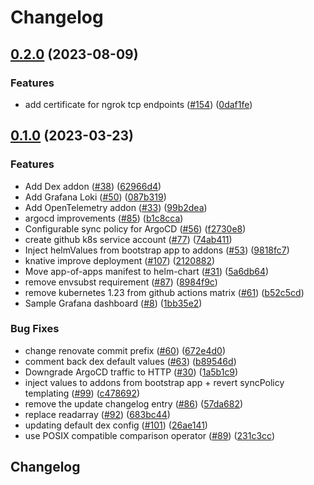 # Changelog

## [0.2.0](https://github.com/nearform/k8s-kurated-addons/compare/v0.1.0...v0.2.0) (2023-08-09)


### Features

* add certificate for ngrok tcp endpoints ([#154](https://github.com/nearform/k8s-kurated-addons/issues/154)) ([0daf1fe](https://github.com/nearform/k8s-kurated-addons/commit/0daf1fe9df5095decbf76533d2382a1f2e616509))

## [0.1.0](https://github.com/nearform/k8s-kurated-addons/compare/v0.0.1...v0.1.0) (2023-03-23)


### Features

* Add Dex addon ([#38](https://github.com/nearform/k8s-kurated-addons/issues/38)) ([62966d4](https://github.com/nearform/k8s-kurated-addons/commit/62966d410f7d119e24ef6e012ffd1f85f4974126))
* Add Grafana Loki ([#50](https://github.com/nearform/k8s-kurated-addons/issues/50)) ([087b319](https://github.com/nearform/k8s-kurated-addons/commit/087b3195d9d24f23844716f25ecb572b7b501d90))
* Add OpenTelemetry addon ([#33](https://github.com/nearform/k8s-kurated-addons/issues/33)) ([99b2dea](https://github.com/nearform/k8s-kurated-addons/commit/99b2dea139cf377855e32feb82d4defd809b7988))
* argocd improvements ([#85](https://github.com/nearform/k8s-kurated-addons/issues/85)) ([b1c8cca](https://github.com/nearform/k8s-kurated-addons/commit/b1c8ccaa43da5bbc73a1f05cbbebee940ce2b77f))
* Configurable sync policy for ArgoCD ([#56](https://github.com/nearform/k8s-kurated-addons/issues/56)) ([f2730e8](https://github.com/nearform/k8s-kurated-addons/commit/f2730e8d2c1387374146d2f695e18eba3efd2b8f))
* create github k8s service account ([#77](https://github.com/nearform/k8s-kurated-addons/issues/77)) ([74ab411](https://github.com/nearform/k8s-kurated-addons/commit/74ab411d5872df076a8ea33fad15e75e20b61180))
* Inject helmValues from bootstrap app to addons ([#53](https://github.com/nearform/k8s-kurated-addons/issues/53)) ([9818fc7](https://github.com/nearform/k8s-kurated-addons/commit/9818fc7eb760b5c7e4a8d4ddcd5aa1a4107fe2bb))
* knative improve deployment ([#107](https://github.com/nearform/k8s-kurated-addons/issues/107)) ([2120882](https://github.com/nearform/k8s-kurated-addons/commit/212088215d1e7651bd8cf12a98921f05ecd1b848))
* Move app-of-apps manifest to helm-chart ([#31](https://github.com/nearform/k8s-kurated-addons/issues/31)) ([5a6db64](https://github.com/nearform/k8s-kurated-addons/commit/5a6db64a5bbf6d9d88086d6d4c3eddb0df278445))
* remove envsubst requirement ([#87](https://github.com/nearform/k8s-kurated-addons/issues/87)) ([8984f9c](https://github.com/nearform/k8s-kurated-addons/commit/8984f9c4b8e2fb6cbe7ada8feb3624ece9141dd1))
* remove kubernetes 1.23 from github actions matrix ([#61](https://github.com/nearform/k8s-kurated-addons/issues/61)) ([b52c5cd](https://github.com/nearform/k8s-kurated-addons/commit/b52c5cde1dfce35c1948a80133474def6c12fb54))
* Sample Grafana dashboard ([#8](https://github.com/nearform/k8s-kurated-addons/issues/8)) ([1bb35e2](https://github.com/nearform/k8s-kurated-addons/commit/1bb35e20744da739dc36b383688f65acd8c9176f))


### Bug Fixes

* change renovate commit prefix ([#60](https://github.com/nearform/k8s-kurated-addons/issues/60)) ([672e4d0](https://github.com/nearform/k8s-kurated-addons/commit/672e4d0a22294e05d6f2ae258bd2fdfc3e03b9bb))
* comment back dex default values ([#63](https://github.com/nearform/k8s-kurated-addons/issues/63)) ([b89546d](https://github.com/nearform/k8s-kurated-addons/commit/b89546decb0d602395d1ecb54ba82483601d01a7))
* Downgrade ArgoCD traffic to HTTP ([#30](https://github.com/nearform/k8s-kurated-addons/issues/30)) ([1a5b1c9](https://github.com/nearform/k8s-kurated-addons/commit/1a5b1c9ba88788354afc1f692699afbc77afb92a))
* inject values to addons from bootstrap app + revert syncPolicy templating ([#99](https://github.com/nearform/k8s-kurated-addons/issues/99)) ([c478692](https://github.com/nearform/k8s-kurated-addons/commit/c478692788fde4b72d4e785c6b1d5bca1dcddd53))
* remove the update changelog entry ([#86](https://github.com/nearform/k8s-kurated-addons/issues/86)) ([57da682](https://github.com/nearform/k8s-kurated-addons/commit/57da6822ff0eae24a52455bb431ed2e478536f81))
* replace readarray ([#92](https://github.com/nearform/k8s-kurated-addons/issues/92)) ([683bc44](https://github.com/nearform/k8s-kurated-addons/commit/683bc44582f07d4c3fc8456e3189fc0a1f46d1c7))
* updating default dex config ([#101](https://github.com/nearform/k8s-kurated-addons/issues/101)) ([26ae141](https://github.com/nearform/k8s-kurated-addons/commit/26ae1412f93a860d36a262a5d6f94feeb18f1581))
* use POSIX compatible comparison operator ([#89](https://github.com/nearform/k8s-kurated-addons/issues/89)) ([231c3cc](https://github.com/nearform/k8s-kurated-addons/commit/231c3ccc687f244903a46f681f10ba078ca2ffc0))

## Changelog

